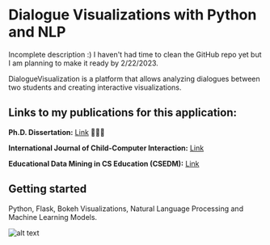 # Dialogue Visualizations with Python and NLP

Incomplete description :) I haven't had time to clean the GitHub repo yet but I am planning to make it ready by 2/22/2023.

DialogueVisualization is a platform that allows analyzing dialogues between two students and creating interactive visualizations. 

## Links to my publications for this application: 

**Ph.D. Dissertation:** <a href="https://ufdcimages.uflib.ufl.edu/UF/E0/05/68/49/00001/Celepkolu_M.pdf">Link</a> 👨🏻‍💻 

**International Journal of Child-Computer Interaction:** <a href="http://learndialogue.org/pdf/LearnDialogue-Celepkolu-IJCCI-2020.pdf">Link</a>

<!-- **International Journal of Child-Computer Interaction: ** <a href="http://learndialogue.org/pdf/LearnDialogue-Celepkolu-IJCCI-2020.pdf">Link</a>  -->

**Educational Data Mining in CS Education (CSEDM):** <a href="http://learndialogue.org/pdf/LearnDialogue-Celepkolu-CSEDM-2019.pdf">Link</a>

## Getting started
Python, Flask, Bokeh Visualizations, Natural Language Processing and Machine Learning Models. 

<!-- # Running 
Open a Command Prompt or Terminal in the repository and run the following -->

![alt text](https://github.com/mckolu/DialogViz/blob/main/Picture1.png)


